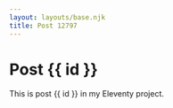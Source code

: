 ```yaml
---
layout: layouts/base.njk
title: Post 12797
---
```


# Post {{ id }}

This is post {{ id }} in my Eleventy project.
